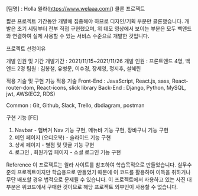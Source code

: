 [팀명] : Holla
윌라(https://www.welaaa.com/) 클론 프로젝트

짧은 프로젝트 기간동안 개발에 집중해야 하므로 디자인/기획 부분만 클론했습니다.
개발은 초기 세팅부터 전부 직접 구현했으며, 위 데모 영상에서 보이는 부분은 모두 백앤드와 연결하여 실제 사용할 수 있는 서비스 수준으로 개발한 것입니다.

프로젝트 선정이유

개발 인원 및 기간
개발기간 : 2021/11/15~2021/11/26
개발 인원 : 프론트엔드 4명, 백엔드 2명
팀원 : 김봉철, 유병문, 이수경, 장세영, 정지후, 설혜린


적용 기술 및 구현 기능
적용 기술
Front-End : JavaScript, React.js, sass, React-router-dom, React-icons, slick library
Back-End : Django, Python, MySQL, jwt, AWS(EC2, RDS)

Common : Git, Github, Slack, Trello, dbdiagram, postman

구현 기능
[FE]
1. Navbar - 햄버거 Nav 기능 구현, 메뉴바 기능 구현, 장바구니 기능 구현
2. 메인 페이지 (오디오북) - 슬라이드 기능 구현
3. 상세 페이지 - 별점 및 댓글 기능 구현
4. 로그인 , 회원가입 페이지 - 소셜 로그인 기능 구현

Reference
이 프로젝트는 윌라 사이트를 참조하여 학습목적으로 만들었습니다.
실무수준의 프로젝트이지만 학습용으로 만들었기 때문에 이 코드를 활용하여 이득을 취하거나 무단 배포할 경우 법적으로 문제될 수 있습니다.
이 프로젝트에서 사용하고 있는 사진 대부분은 위코드에서 구매한 것이므로 해당 프로젝트 외부인이 사용할 수 없습니다.
